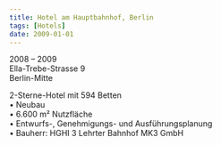 ```yaml
---
title: Hotel am Hauptbahnhof, Berlin
tags: [Hotels]
date: 2009-01-01
---
```

2008 – 2009<br/>
Ella-Trebe-Strasse 9<br/>
Berlin-Mitte

2-Sterne-Hotel mit 594 Betten<br/>
• Neubau<br/>
• 6.600 m² Nutzfläche<br/>
• Entwurfs-, Genehmigungs- und Ausführungsplanung<br/>
• Bauherr: HGHI 3 Lehrter Bahnhof MK3 GmbH
